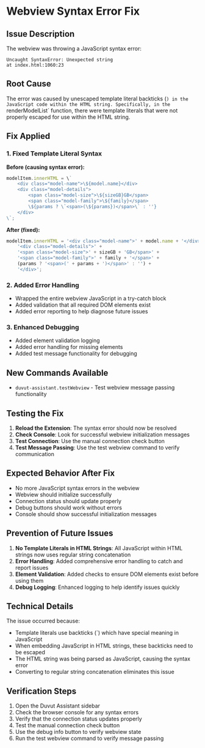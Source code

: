 # Webview Syntax Error Fix

## Issue Description
The webview was throwing a JavaScript syntax error:
```
Uncaught SyntaxError: Unexpected string
at index.html:1060:23
```

## Root Cause
The error was caused by unescaped template literal backticks (`) in the JavaScript code within the HTML string. Specifically, in the `renderModelList` function, there were template literals that were not properly escaped for use within the HTML string.

## Fix Applied

### 1. Fixed Template Literal Syntax
**Before (causing syntax error):**
```javascript
modelItem.innerHTML = \`
    <div class="model-name">\${model.name}</div>
    <div class="model-details">
        <span class="model-size">\${sizeGB}GB</span>
        <span class="model-family">\${family}</span>
        \${params ? \`<span>(\${params})</span>\` : ''}
    </div>
\`;
```

**After (fixed):**
```javascript
modelItem.innerHTML = '<div class="model-name">' + model.name + '</div>' +
    '<div class="model-details">' +
    '<span class="model-size">' + sizeGB + 'GB</span>' +
    '<span class="model-family">' + family + '</span>' +
    (params ? '<span>(' + params + ')</span>' : '') +
    '</div>';
```

### 2. Added Error Handling
- Wrapped the entire webview JavaScript in a try-catch block
- Added validation that all required DOM elements exist
- Added error reporting to help diagnose future issues

### 3. Enhanced Debugging
- Added element validation logging
- Added error handling for missing elements
- Added test message functionality for debugging

## New Commands Available

- `duvut-assistant.testWebview` - Test webview message passing functionality

## Testing the Fix

1. **Reload the Extension**: The syntax error should now be resolved
2. **Check Console**: Look for successful webview initialization messages
3. **Test Connection**: Use the manual connection check button
4. **Test Message Passing**: Use the test webview command to verify communication

## Expected Behavior After Fix

- No more JavaScript syntax errors in the webview
- Webview should initialize successfully
- Connection status should update properly
- Debug buttons should work without errors
- Console should show successful initialization messages

## Prevention of Future Issues

1. **No Template Literals in HTML Strings**: All JavaScript within HTML strings now uses regular string concatenation
2. **Error Handling**: Added comprehensive error handling to catch and report issues
3. **Element Validation**: Added checks to ensure DOM elements exist before using them
4. **Debug Logging**: Enhanced logging to help identify issues quickly

## Technical Details

The issue occurred because:
- Template literals use backticks (`) which have special meaning in JavaScript
- When embedding JavaScript in HTML strings, these backticks need to be escaped
- The HTML string was being parsed as JavaScript, causing the syntax error
- Converting to regular string concatenation eliminates this issue

## Verification Steps

1. Open the Duvut Assistant sidebar
2. Check the browser console for any syntax errors
3. Verify that the connection status updates properly
4. Test the manual connection check button
5. Use the debug info button to verify webview state
6. Run the test webview command to verify message passing

